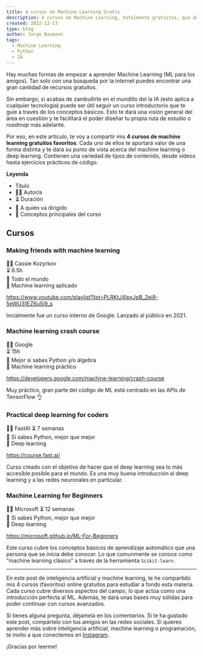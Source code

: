 ```yaml
---
title: 4 cursos de Machine Learning Gratis
description: 4 cursos de Machine Learning, totalmente gratuitos, que deberías empezar a hacer ahora mismo.
created: 2022-12-13
type: blog
author: Jorge Baumann
tags:
  - Machine Learning
  - Python
  - IA
---
```


Hay muchas formas de empezar a aprender Machine Learning (ML para los amigos). Tan solo con una búsqueda por la internet puedes encontrar una gran cantidad de recursos gratuitos.

Sin embargo, si acabas de zambullirte en el mundillo del la IA (esto aplica a cualquier tecnología) puede ser útil seguir un curso introductorio que te guíe a través de los conceptos básicos. Esto te dará una visión general del área en cuestión y te facilitará el poder diseñar tu propia ruta de estudio o _roadmap_ más adelante.

Por eso, en este artículo, te voy a compartir mis **4 cursos de machine learning gratuitos favoritos**. Cada uno de ellos te aportará valor de una forma distinta y te dará su punto de vista acerca del machine learning o deep learning. Contienen una variedad de tipos de contenido, desde vídeos hasta ejercicios prácticos de código. 

**Leyenda**

- Título  
- 🧑‍🏫 Autor/a  
- ⏳ Duración  
- 🎯 A quién va dirigido  
- 📒 Conceptos principales del curso  

## Cursos

### Making friends with machine learning
🧑‍🏫 Cassie Kozyrkov  
⏳ 6.5h  
🎯 Todo el mundo  
📒 Machine learning aplicado  

 https://www.youtube.com/playlist?list=PLRKtJ4IpxJpB_2ei8-5eWU31EZ6uSj9_s

Incialmente fue un curso interno de Google. Lanzado al público en 2021.

### Machine learning crash course
🧑‍🏫 Google  
⏳ 15h  
🎯 Mejor si sabes Python y/o álgebra  
📒 Machine learning práctico  

https://developers.google.com/machine-learning/crash-course

Muy práctico, gran parte del código de ML está centrado en las APIs de TensorFlow 👌  

### Practical deep learning for coders
🧑‍🏫 FastAI 
⏳ 7 semanas  
🎯 Si sabes Python, mejor que mejor  
📒 Deep learning  

https://course.fast.ai/

Curso creado con el objetivo de hacer que el deep learning sea lo más accesible posible para el mundo. Es una muy buena introducción al deep learning y a las redes neuronales en particular.

### Machine Learning for Beginners
🧑‍🏫 Microsoft 
⏳ 12 semanas  
🎯 Si sabes Python, mejor que mejor  
📒 Deep learning  

https://microsoft.github.io/ML-For-Beginners

Este curso cubre los conceptos básicos de aprendizaje automático que una persona que se inicia debe conocer. Lo que comunmente se conoce como "machine learning clásico" a través de la herramienta `Scikit-learn`.

--- 

En este post de inteligencia artificial y machine learning, te he compartido mis 4 cursos (favoritos) online gratuitos para estudiar a fondo esta materia. Cada curso cubre diversos aspectos del campo, lo que actúa como una introducción perfecta al ML. Además, te dará unas bases muy sólidas para poder continuar con cursos avanzados.

Si tienes alguna pregunta, déjamela en los comentarios. Si te ha gustado este post, compártelo con tus amigos en las redes sociales. Si quieres aprender más sobre inteligencia artificial, machine learning o programación, te invito a que conectemos en [Instagram](https://www.instagram.com/baumannzone/).

¡Gracias por leerme!
